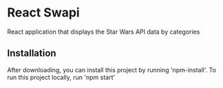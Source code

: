 # React Swapi
React application that displays the Star Wars API data by categories

## Installation
After downloading, you can install this project by running 'npm-install'.
To run this project locally, run 'npm start'
